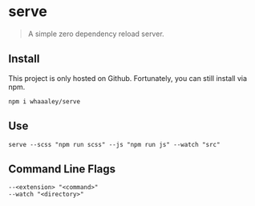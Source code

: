 
# serve

> A simple zero dependency reload server.

## Install

This project is only hosted on Github. Fortunately, you can still install via npm.

```
npm i whaaaley/serve
```

## Use

```
serve --scss "npm run scss" --js "npm run js" --watch "src"
```

## Command Line Flags

```
--<extension> "<command>"
--watch "<directory>"
```
